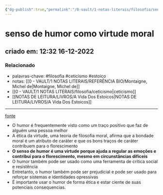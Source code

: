 ```yaml
---
{"dg-publish":true,"permalink":"/0-vault/1-notas-literais/filosofia/senso-de-humor-como-virtude-moral/","tags":["filosofia","ceticismo","estoico"],"dgHomeLink":true,"dgShowLocalGraph":true,"dgShowFileTree":true,"noteIcon":""}
---
```


# senso de humor como virtude moral
## criado em: 12:32 16-12-2022

### Relacionado
- palavras-chave: #filosofia #ceticismo #estoico 
- notas: [[0 - VAULT/1 NOTAS LITERAIS/REFERÊNCIA BIO/Montaigne, Michel de\|Montaigne, Michel de]]
- [[0 - VAULT/1 NOTAS LITERAIS/filosofia/ceticismo\|ceticismo]]
- [[NOTAS DE LEITURA/LIVROS/A Vida Dos Estoicos\|NOTAS DE LEITURA/LIVROS/A Vida Dos Estoicos]]
---
[fonte](https://psyche.co/ideas/a-sense-of-humour-even-a-dark-one-is-a-moral-virtue)

- O humor é frequentemente visto como um traço positivo que faz de alguém uma pessoa melhor
- A ética da virtude, uma teoria de filosofia moral, afirma que a bondade moral é um atributo de caráter e que os bons traços de caráter contribuem para o florescimento
- **O senso de humor é uma virtude porque ajuda a regular as emoções e contribui para o florescimento, mesmo em circunstâncias difíceis**
- O humor também pode ser usado como uma ferramenta de crítica social e resistência
- Entretanto, o humor também pode ser prejudicial e pode ser usado para reforçar sistemas e identidades opressivas
- É importante usar o humor de forma ética e estar ciente de suas potenciais consequencias. 
